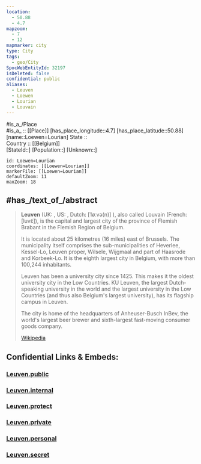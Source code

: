 ```yaml
---
location:
  - 50.88
  - 4.7
mapzoom:
  - 7
  - 12
mapmarker: city
type: City
tags:
  - geo/City
SpocWebEntityId: 32197
isDeleted: false
confidential: public
aliases:
  - Leuven
  - Loewen
  - Lourian
  - Louvain
---
```



#is_a_/Place  
#is_a_ :: [[Place]] 
[has_place_longitude::4.7] 
[has_place_latitude::50.88] 
[name::Loewen=Lourian] 
State ::  
Country :: [[Belgium]]  
[StateId::] 
[Population::] 
[Unknown::] 


```leaflet
id: Loewen=Lourian
coordinates: [[Loewen=Lourian]] 
markerFile: [[Loewen=Lourian]] 
defaultZoom: 11 
maxZoom: 18
```

## #has_/text_of_/abstract 


> **Leuven** (UK: , US: , Dutch: [ˈløːvə(n)] ), also called Louvain (French: [luvɛ̃]), 
> is the capital and largest city of the province of Flemish Brabant 
> in the Flemish Region of Belgium. 
> 
> It is located about 25 kilometres (16 miles) east of Brussels. 
> The municipality itself comprises the sub-municipalities of Heverlee, Kessel-Lo, 
> Leuven proper, Wilsele, Wijgmaal and part of Haasrode and Korbeek-Lo. 
> It is the eighth largest city in Belgium, with more than 100,244 inhabitants.
>
> Leuven has been a university city since 1425. 
> This makes it the oldest university city in the Low Countries. 
> KU Leuven, the largest Dutch-speaking university in the world 
> and the largest university in the Low Countries 
> (and thus also Belgium's largest university), has its flagship campus in Leuven.
>
> The city is home of the headquarters of Anheuser-Busch InBev, 
> the world's largest beer brewer 
> and sixth-largest fast-moving consumer goods company.
>
> [Wikipedia](https://en.wikipedia.org/wiki/Leuven)


## Confidential Links & Embeds: 

### [Leuven.public](/_public/\Earth\Continent\Europe\Europe~West\Belgium\Regions~Belgium\Vlaanderen\counties~Vlaanderen\Flemish_Brabant\CityLeuven.public.md) 

### [Leuven.internal](/_internal/\Earth\Continent\Europe\Europe~West\Belgium\Regions~Belgium\Vlaanderen\counties~Vlaanderen\Flemish_Brabant\CityLeuven.internal.md) 

### [Leuven.protect](/_protect/\Earth\Continent\Europe\Europe~West\Belgium\Regions~Belgium\Vlaanderen\counties~Vlaanderen\Flemish_Brabant\CityLeuven.protect.md) 

### [Leuven.private](/_private/\Earth\Continent\Europe\Europe~West\Belgium\Regions~Belgium\Vlaanderen\counties~Vlaanderen\Flemish_Brabant\CityLeuven.private.md) 

### [Leuven.personal](/_personal/\Earth\Continent\Europe\Europe~West\Belgium\Regions~Belgium\Vlaanderen\counties~Vlaanderen\Flemish_Brabant\CityLeuven.personal.md) 

### [Leuven.secret](/_secret/\Earth\Continent\Europe\Europe~West\Belgium\Regions~Belgium\Vlaanderen\counties~Vlaanderen\Flemish_Brabant\CityLeuven.secret.md)

